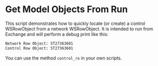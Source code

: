 # Get Model Objects From Run

This script demonstrates how to quickly locate (or create) a control WSRowObject from a network WSRowObject. It is intended to run from Exchange and will perform a debug print like this:

```txt
Network Row Object: ST27363601
Control Row Object: ST27363601
```

You can use the method `control_ro` in your own scripts.
